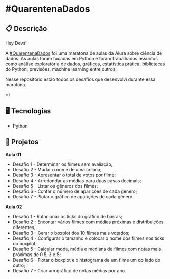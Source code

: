 # #QuarentenaDados

## 📋 Descrição

Hey Devs!

A [#QuarentenaDados](https://www.alura.com.br/quarentenadados) foi uma maratona de aulas da Alura sobre ciência de dados. As aulas foram focadas em Python e foram trabalhados assuntos como análise exploratória de dados, gráficos, estatística prática, bibliotecas do Python, previsões, machine learning entre outros.

Nesse repositório estão todos os desafios que desenvolvi durante essa maratona.

=)

## 🖥️ Tecnologias

- Python

## 🎨 Projetos

**Aula 01**

- Desafio 1 - Determinar os filmes sem avaliação;
- Desafio 2 - Mudar o nome de uma coluna;
- Desafio 3 - Apresentar o total de votos por filme;
- Desafio 4 - Arredondar as médias para duas casas decimais;
- Desafio 5 - Listar os gêneros dos filmes;
- Desafio 6 - Contar o número de aparições de cada gênero;
- Desafio 7 - Plotar o gráfico de aparições de cada gênero. 


 **Aula 02**

- Desafio 1 - Rotacionar os ticks do gráfico de barras;
- Desafio 2 - Encontar vários filmes com médias próximas e distribuições diferentes;
- Desafio 3 - Gerar o boxplot dos 10 filmes mais votados;
- Desafio 4 - Configurar o tamanho e colocar o nome dos filmes nos ticks do boxplot;
- Desafio 5 - Calcular moda, média e mediana de filmes com notas mais próximas de 0.5, 3 e 5;
- Desafio 6 - Plotar o boxplot e o histograma de um filme um do lado do outro;
- Desafio 7 - Criar um gráfico de notas médias por ano.
